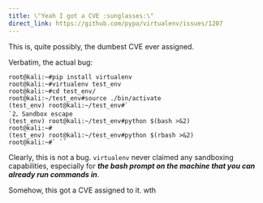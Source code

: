 ```yaml
---
title: \"Yeah I got a CVE :sunglasses:\"
direct_link: https://github.com/pypa/virtualenv/issues/1207
---
```


This is, quite possibly, the dumbest CVE ever assigned.

Verbatim, the actual bug:

```
root@kali:~#pip install virtualenv
root@kali:~#virtualenv test_env
root@kali:~#cd test_env/
root@kali:~/test_env#source ./bin/activate
(test_env) root@kali:~/test_env#`
`2、Sandbox escape
(test_env) root@kali:~/test_env#python $(bash >&2)
root@kali:~#
(test_env) root@kali:~/test_env#python $(rbash >&2)
root@kali:~#` ``
```

Clearly, this is not a bug. `virtualenv` never claimed any sandboxing capabilities, especially for **_the bash prompt on the machine that you can already run commands in_**.

Somehow, this got a CVE assigned to it. wth
